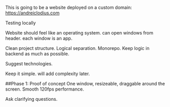 This is going to be a website deployed on a custom domain: https://andreiclodius.com

Testing locally

Website should feel like an operating system. can open windows from header. each window is an app. 

Clean project structure. Logical separation. Monorepo. 
Keep logic in backend as much as possible.

Suggest technologies. 

Keep it simple. will add complexity later. 

##Phase 1: Proof of concept
One window, resizeable, draggable around the screen. Smooth 120fps performance. 

Ask clarifying questions. 
